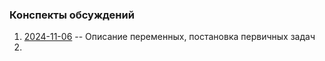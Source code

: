 ### Конспекты обсуждений  

1. [2024-11-06](./2024-11-06.txt) -- Описание переменных, постановка первичных задач
2. 
